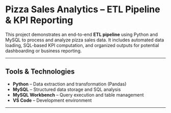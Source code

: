# Pizza Sales Analytics – ETL Pipeline & KPI Reporting

This project demonstrates an end-to-end **ETL pipeline** using Python and MySQL to process and analyze pizza sales data. It includes automated data loading, SQL-based KPI computation, and organized outputs for potential dashboarding or business reporting.

---

## Tools & Technologies
- **Python** – Data extraction and transformation (Pandas)
- **MySQL** – Structured data storage and SQL analysis
- **MySQL Workbench** – Query execution and table management
- **VS Code** – Development environment

---



